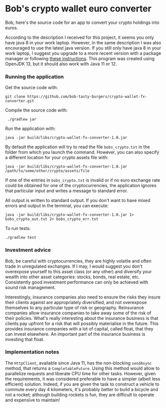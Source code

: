 # Bob's crypto wallet euro converter

Bob, here's the source code for an app to convert your crypto holdings into euros.

According to the description I received for this project, it seems you only have java 8 in your work laptop.
However, in the same description I was also encouraged to use the latest java version.
If you still only have java 8 in your work laptop, I suggest you upgrade to a more recent version with a
package manager or following [these instructions](https://openjdk.java.net/install/).
This program was created using OpenJDK 13, but it should also work with Java 11 or 12.

### Running the application ###
Get the  source code with:
```
git clone https://github.com/bob-tasty-burgers/crypto-wallet-fx-converter.git
```
Compile the source code with:
```
 ./gradlew jar
```
Run the application with:
``` 
java -jar build/libs/crypto-wallet-fx-converter-1.0.jar
```
By default the application will try to read the file `bobs_crypto.txt` in the folder from which you launch the command.
However, you can also specify a different location for your crypto assets file with:
```
java -jar build/libs/crypto-wallet-fx-converter-1.0.jar /path/to/some/other/crypto/assets/file
```
If one of the entries in `bobs_crypto.txt` is invalid or if no euro exchange rate could be obtained for one of
the cryptocurrencies, the application ignores that particular input and writes a message to standard error.

All output is written to standard output. If you don't want to have mixed errors and output in the terminal, you can execute:
```
java -jar build/libs/crypto-wallet-fx-converter-1.0.jar 1> bobs_crypto_out.txt 2> bobs_crypto_err.txt
```

To run tests:
```
./gradlew test
```

### Investment advice ###
Bob, be careful with cryptocurrencies, they are highly volatile and often trade in unregulated exchanges.
If I may, I would suggest you don't overexpose yourself to this asset class (or any other) and diversify your wealth
into other asset categories: stocks, bonds, real estate, etc. Consistently good investment performance can only be achieved
with sound risk management.

Interestingly, insurance companies also need to ensure the risks they insure their clients against are appropriately diversified,
and not overexpose themselves to any particular type of risk or geography. Reinsurance companies allow insurance companies to
take away some of the risk of their policies. What's really interesting about the insurance business is that clients pay upfront
for a risk that will possibly materialise in the future. This provides insurance companies with a lot of capital, called float,
that they can invest elsewhere. An important part of the insurance business is investing that float.

### Implementation notes ###
The `HttpClient`, available since Java 11, has the non-blocking `sendAsync` method, that returns a `CompletableFuture`.
Using this method would allow to parallelize requests and liberate CPU time for other tasks. However, given the requirements,
it was considered preferable to have a simpler (albeit less efficient) solution. Indeed, if you are given the task to construct
a vehicle to commute every day 4 kilometers, it's probably better to build a bicycle and not a rocket; although building rockets is
fun, they are difficult to operate and expensive to maintain!
